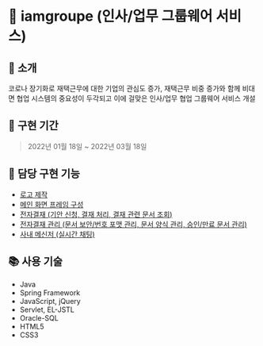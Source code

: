 # 🌳 iamgroupe (인사/업무 그룹웨어 서비스)
## 📝 소개
코로나 장기화로 재택근무에 대한 기업의 관심도 증가, 재택근무 비중 증가와 함께 비대면 협업 시스템의 중요성이 두각되고 이에 걸맞은 인사/업무 협업 그룹웨어 서비스 개설



## 📆 구현 기간
> 2022년 01월 18일 ~ 2022년 03월 18일


## 🦊 담당 구현 기능
- [로고 제작](IAmGroupee/src/main/webapp/resources/img/svg/img4.png)
- [메인 화면 프레임 구성](IAmGroupee/src/main/webapp/WEB-INF/views/mainPage.jsp)
- [전자결재 (기안 신청, 결재 처리, 결재 관련 문서 조회)]()
- [전자결재 관리 (문서 보안/번호 포맷 관리, 문서 양식 관리, 승인/만료 문서 관리)]()
- [사내 메신저 (실시간 채팅)]()



## 📚 사용 기술
- Java
- Spring Framework
- JavaScript, jQuery
- Servlet, EL-JSTL
- Oracle-SQL
- HTML5
- CSS3
